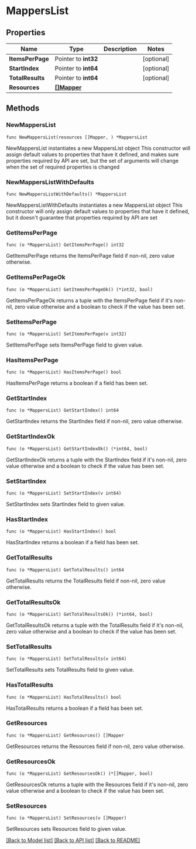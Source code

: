 # MappersList

## Properties

Name | Type | Description | Notes
------------ | ------------- | ------------- | -------------
**ItemsPerPage** | Pointer to **int32** |  | [optional] 
**StartIndex** | Pointer to **int64** |  | [optional] 
**TotalResults** | Pointer to **int64** |  | [optional] 
**Resources** | [**[]Mapper**](Mapper.md) |  | 

## Methods

### NewMappersList

`func NewMappersList(resources []Mapper, ) *MappersList`

NewMappersList instantiates a new MappersList object
This constructor will assign default values to properties that have it defined,
and makes sure properties required by API are set, but the set of arguments
will change when the set of required properties is changed

### NewMappersListWithDefaults

`func NewMappersListWithDefaults() *MappersList`

NewMappersListWithDefaults instantiates a new MappersList object
This constructor will only assign default values to properties that have it defined,
but it doesn't guarantee that properties required by API are set

### GetItemsPerPage

`func (o *MappersList) GetItemsPerPage() int32`

GetItemsPerPage returns the ItemsPerPage field if non-nil, zero value otherwise.

### GetItemsPerPageOk

`func (o *MappersList) GetItemsPerPageOk() (*int32, bool)`

GetItemsPerPageOk returns a tuple with the ItemsPerPage field if it's non-nil, zero value otherwise
and a boolean to check if the value has been set.

### SetItemsPerPage

`func (o *MappersList) SetItemsPerPage(v int32)`

SetItemsPerPage sets ItemsPerPage field to given value.

### HasItemsPerPage

`func (o *MappersList) HasItemsPerPage() bool`

HasItemsPerPage returns a boolean if a field has been set.

### GetStartIndex

`func (o *MappersList) GetStartIndex() int64`

GetStartIndex returns the StartIndex field if non-nil, zero value otherwise.

### GetStartIndexOk

`func (o *MappersList) GetStartIndexOk() (*int64, bool)`

GetStartIndexOk returns a tuple with the StartIndex field if it's non-nil, zero value otherwise
and a boolean to check if the value has been set.

### SetStartIndex

`func (o *MappersList) SetStartIndex(v int64)`

SetStartIndex sets StartIndex field to given value.

### HasStartIndex

`func (o *MappersList) HasStartIndex() bool`

HasStartIndex returns a boolean if a field has been set.

### GetTotalResults

`func (o *MappersList) GetTotalResults() int64`

GetTotalResults returns the TotalResults field if non-nil, zero value otherwise.

### GetTotalResultsOk

`func (o *MappersList) GetTotalResultsOk() (*int64, bool)`

GetTotalResultsOk returns a tuple with the TotalResults field if it's non-nil, zero value otherwise
and a boolean to check if the value has been set.

### SetTotalResults

`func (o *MappersList) SetTotalResults(v int64)`

SetTotalResults sets TotalResults field to given value.

### HasTotalResults

`func (o *MappersList) HasTotalResults() bool`

HasTotalResults returns a boolean if a field has been set.

### GetResources

`func (o *MappersList) GetResources() []Mapper`

GetResources returns the Resources field if non-nil, zero value otherwise.

### GetResourcesOk

`func (o *MappersList) GetResourcesOk() (*[]Mapper, bool)`

GetResourcesOk returns a tuple with the Resources field if it's non-nil, zero value otherwise
and a boolean to check if the value has been set.

### SetResources

`func (o *MappersList) SetResources(v []Mapper)`

SetResources sets Resources field to given value.



[[Back to Model list]](../README.md#documentation-for-models) [[Back to API list]](../README.md#documentation-for-api-endpoints) [[Back to README]](../README.md)


